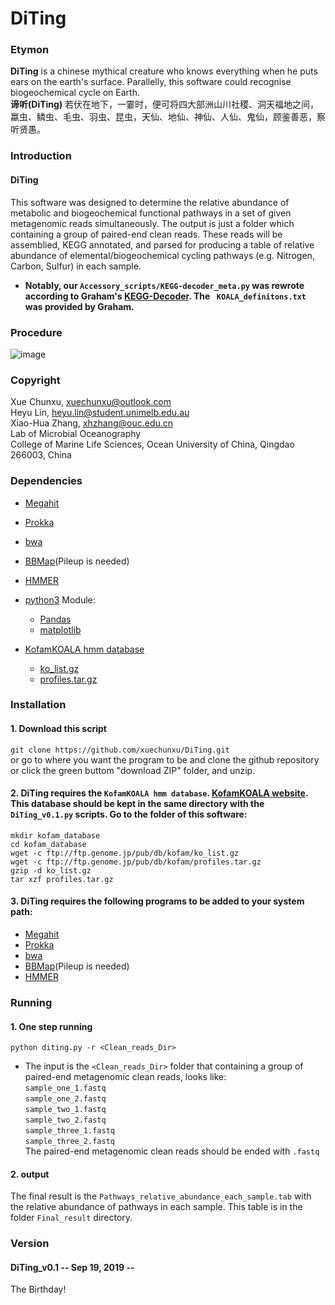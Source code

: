 DiTing
================================================================
### Etymon ###
**DiTing** is a chinese mythical creature who knows everything when he puts ears on the earth's surface. Parallelly, this software could recognise biogeochemical cycle on Earth.  
**谛听(DiTing)** 若伏在地下，一霎时，便可将四大部洲山川社稷、洞天福地之间，
蠃虫、鳞虫、毛虫、羽虫、昆虫，天仙、地仙、神仙、人仙、鬼仙，顾鉴善恶，察听贤愚。

### Introduction ###
#### DiTing ####  
This software was designed to determine the relative abundance of metabolic and biogeochemical
functional pathways in a set of given metagenomic reads simultaneously. The output is just a folder
which containing  a group of paired-end clean reads. These reads will be assemblied, KEGG annotated,
and parsed for producing a table of relative abundance of elemental/biogeochemical cycling pathways (e.g. Nitrogen, Carbon, Sulfur) in each sample.
* **Notably, our `Accessory_scripts/KEGG-decoder_meta.py` was rewrote according to Graham's [KEGG-Decoder](https://github.com/bjtully/BioData/tree/master/KEGGDecoder). The ` KOALA_definitons.txt` was provided by Graham.** 

### Procedure ###
![image](https://github.com/xuechunxu/DiTing/blob/master/Flow_chart.png)

### Copyright ###
Xue Chunxu, xuechunxu@outlook.com  
Heyu Lin, heyu.lin@student.unimelb.edu.au  
Xiao-Hua Zhang, xhzhang@ouc.edu.cn  
Lab of Microbial Oceanography  
College of Marine Life Sciences, Ocean University of China, Qingdao 266003, China  

### Dependencies ###
* [Megahit](https://github.com/voutcn/megahit)
* [Prokka](https://github.com/tseemann/prokka)
* [bwa](https://github.com/lh3/bwa)
* [BBMap](https://github.com/BioInfoTools/BBMap)(Pileup is needed)
* [HMMER](http://hmmer.org/)

* [python3](https://www.python.org/downloads/)
    Module:  
    * [Pandas](http://pandas.pydata.org/pandas-docs/stable/install.html)
    * [matplotlib](http://matplotlib.org/users/installing.html)

* [KofamKOALA hmm database](ftp://ftp.genome.jp/pub/db/kofam/)
    * [ko_list.gz](ftp://ftp.genome.jp/pub/db/kofam/ko_list.gz)
    * [profiles.tar.gz](ftp://ftp.genome.jp/pub/db/kofam/profiles.tar.gz)

### Installation ###
#### 1. Download this script ####  
`git clone https://github.com/xuechunxu/DiTing.git`  
or go to where you want the program to be and clone the github repository or click the green buttom "download ZIP" folder, and unzip.  
#### 2. DiTing requires the `KofamKOALA hmm database`. [KofamKOALA website](https://www.genome.jp/tools/kofamkoala/). This database should be kept in the same directory with the `DiTing_v0.1.py` scripts. Go to the folder of this software: ####  
`mkdir kofam_database`  
`cd kofam_database`  
`wget -c ftp://ftp.genome.jp/pub/db/kofam/ko_list.gz`  
`wget -c ftp://ftp.genome.jp/pub/db/kofam/profiles.tar.gz`  
`gzip -d ko_list.gz`  
`tar xzf profiles.tar.gz`  
#### 3. DiTing requires the following programs to be added to your system path: ####  
* [Megahit](https://github.com/voutcn/megahit)
* [Prokka](https://github.com/tseemann/prokka)
* [bwa](https://github.com/lh3/bwa)
* [BBMap](https://github.com/BioInfoTools/BBMap)(Pileup is needed)
* [HMMER](http://hmmer.org/)

### Running ###
#### 1. One step running ####  
`python diting.py -r <Clean_reads_Dir>`  
* The input is the `<Clean_reads_Dir>` folder that containing a group of paired-end metagenomic clean reads, looks like:  
`sample_one_1.fastq`  
`sample_one_2.fastq`  
`sample_two_1.fastq`  
`sample_two_2.fastq`  
`sample_three_1.fastq`  
`sample_three_2.fastq`  
The paired-end metagenomic clean reads should be ended with `.fastq`  
#### 2. output ####  
The final result is the `Pathways_relative_abundance_each_sample.tab` with the relative abundance of pathways in each sample. This table is in the folder `Final_result` directory.  

### Version ###  
#### DiTing_v0.1 -- Sep 19, 2019 -- ####  
The Birthday!  
